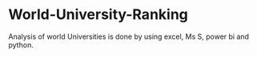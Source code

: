 # World-University-Ranking
Analysis of world Universities is done by using excel, Ms S, power bi and python.
